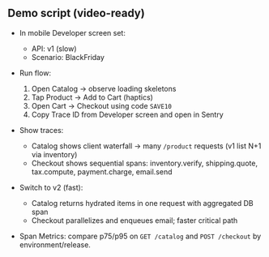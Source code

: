 ## Demo script (video-ready)

- In mobile Developer screen set:
  - API: v1 (slow)
  - Scenario: BlackFriday

- Run flow:
  1. Open Catalog → observe loading skeletons
  2. Tap Product → Add to Cart (haptics)
  3. Open Cart → Checkout using code `SAVE10`
  4. Copy Trace ID from Developer screen and open in Sentry

- Show traces:
  - Catalog shows client waterfall → many `/product` requests (v1 list N+1 via inventory)
  - Checkout shows sequential spans: inventory.verify, shipping.quote, tax.compute, payment.charge, email.send

- Switch to v2 (fast):
  - Catalog returns hydrated items in one request with aggregated DB span
  - Checkout parallelizes and enqueues email; faster critical path

- Span Metrics: compare p75/p95 on `GET /catalog` and `POST /checkout` by environment/release.
